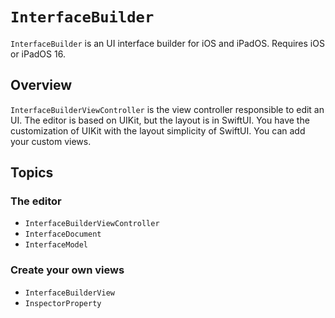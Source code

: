 # ``InterfaceBuilder``

``InterfaceBuilder`` is an UI interface builder for iOS and iPadOS. Requires iOS or iPadOS 16.

## Overview

``InterfaceBuilderViewController`` is the view controller responsible to edit an UI. The editor is based on UIKit, but the layout is in SwiftUI. You have the customization of UIKit with the layout simplicity of SwiftUI. You can add your custom views.

## Topics

### The editor

- ``InterfaceBuilderViewController``
- ``InterfaceDocument``
- ``InterfaceModel``

### Create your own views

- ``InterfaceBuilderView``
- ``InspectorProperty``
